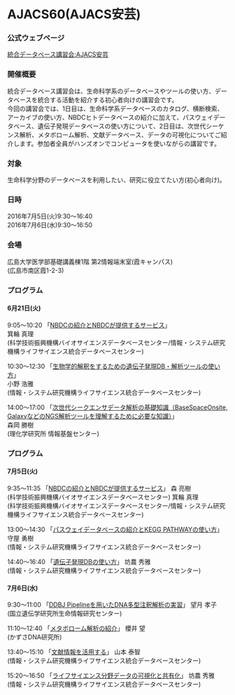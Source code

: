 # AJACS60(AJACS安芸)

### 公式ウェブページ
[統合データベース講習会:AJACS安芸](http://events.biosciencedbc.jp/training/ajacs60)

### 開催概要
統合データベース講習会は、生命科学系のデータベースやツールの使い方、データベースを統合する活動を紹介する初心者向けの講習会です。  
今回の講習会では、1日目は、生命科学系データベースのカタログ、横断検索、アーカイブの使い方、NBDCヒトデータベースの紹介に加えて、パスウェイデータベース、遺伝子発現データベースの使い方について、2日目は、次世代シーケンス解析、メタボローム解析、文献データベース、データの可視化についてご紹介します。参加者全員がハンズオンでコンピュータを使いながらの講習です。  

### 対象
生命科学分野のデータベースを利用したい、研究に役立てたい方(初心者向け)。  

### 日時
2016年7月5日(火)9:30～16:40  
2016年7月6日(水)9:30～16:50  
### 会場
広島大学医学部基礎講義棟1階 第2情報端末室(霞キャンパス)  
(広島市南区霞1-2-3)  

### プログラム
#### 6月21日(火)
9:05～10:20 「[NBDCの紹介とNBDCが提供するサービス](https://github.com/AJACS-training/AJACS59/blob/master/minowa/)」  
箕輪 真理  
(科学技術振興機構バイオサイエンスデータベースセンター/情報・システム研究機構ライフサイエンス統合データベースセンター)

10:30～12:30 「[生物学的解釈をするための遺伝子発現DB・解析ツールの使い方](https://github.com/AJACS-training/AJACS59/blob/master/hono/)」  
小野 浩雅  
(情報・システム研究機構ライフサイエンス統合データベースセンター)

14:00～17:00 「[次世代シークエンサデータ解析の基礎知識（BaseSpaceOnsite, GalaxyなどのNGS解析ツールを理解するために必要な知識）](https://github.com/AJACS-training/AJACS59/blob/master/morioka/)」  
森岡 勝樹  
(理化学研究所 情報基盤センター)

### プログラム
#### 7月5日(火)
9:35～11:35 「[NBDCの紹介とNBDCが提供するサービス](https://github.com/AJACS-training/AJACS60/blob/master/mori/)」
森 亮樹  
(科学技術振興機構バイオサイエンスデータベースセンター)
箕輪 真理  
(科学技術振興機構バイオサイエンスデータベースセンター/情報・システム研究機構ライフサイエンス統合データベースセンター)

13:00～14:30 「[パスウェイデータベースの紹介とKEGG PATHWAYの使い方](https://github.com/AJACS-training/AJACS60/blob/master/moriya/)」
守屋 勇樹  
(情報・システム研究機構ライフサイエンス統合データベースセンター)

14:40～16:40 「[遺伝子発現DBの使い方](https://github.com/AJACS-training/AJACS60/blob/master/bono1/)」
坊農 秀雅  
(情報・システム研究機構ライフサイエンス統合データベースセンター)

#### 7月6日(水)

9:30～11:00 「[DDBJ Pipelineを用いたDNA多型注釈解析の実習](https://github.com/AJACS-training/AJACS60/blob/master/mochizuki/)」
望月 孝子  
(国立遺伝学研究所生命情報研究センター)

11:10～12:40 「[メタボローム解析の紹介](https://github.com/AJACS-training/AJACS60/blob/master/sakurai/)」
櫻井 望  
(かずさDNA研究所)

13:40～15:10 「[文献情報を活用する](https://github.com/AJACS-training/AJACS60/blob/master/yamamoto/)」
山本 泰智  
(情報・システム研究機構ライフサイエンス統合データベースセンター)

15:20～16:50 「[ライフサイエンス分野データの可視化と共有化](https://github.com/AJACS-training/AJACS60/blob/master/bono2/)」
坊農 秀雅  
(情報・システム研究機構ライフサイエンス統合データベースセンター)
